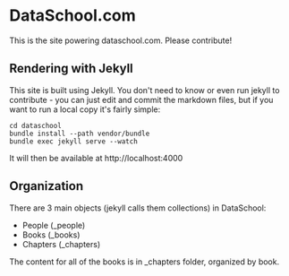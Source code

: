 # DataSchool.com

This is the site powering dataschool.com.  Please contribute!

## Rendering with Jekyll

This site is built using Jekyll.  You don't need to know or even run jekyll to
contribute - you can just edit and commit the markdown files, but if you want to
run a local copy it's fairly simple:

```
cd dataschool
bundle install --path vendor/bundle
bundle exec jekyll serve --watch
```

It will then be available at http://localhost:4000


## Organization

There are 3 main objects (jekyll calls them collections) in DataSchool:

 - People (_people)
 - Books (_books)
 - Chapters (_chapters)

The content for all of the books is in _chapters folder, organized by book.
